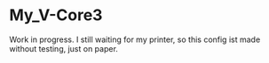 # My_V-Core3
Work in progress.
I still waiting for my printer, so this config ist made without testing, just on paper.
